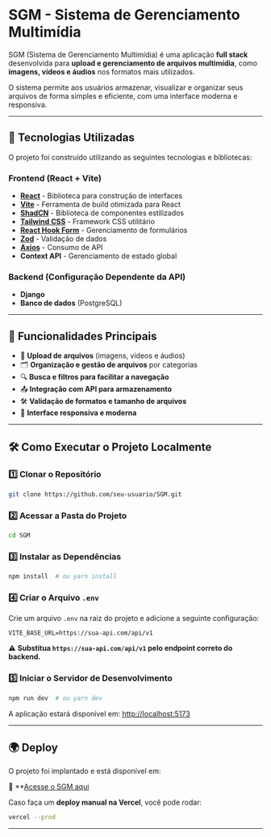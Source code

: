 # SGM - Sistema de Gerenciamento Multimídia

SGM (Sistema de Gerenciamento Multimídia) é uma aplicação **full stack** desenvolvida para **upload e gerenciamento de arquivos multimídia**, como **imagens, vídeos e áudios** nos formatos mais utilizados.

O sistema permite aos usuários armazenar, visualizar e organizar seus arquivos de forma simples e eficiente, com uma interface moderna e responsiva.

---

## 🚀 Tecnologias Utilizadas

O projeto foi construído utilizando as seguintes tecnologias e bibliotecas:

### **Frontend** (React + Vite)
- **[React](https://react.dev/)** - Biblioteca para construção de interfaces
- **[Vite](https://vitejs.dev/)** - Ferramenta de build otimizada para React
- **[ShadCN](https://ui.shadcn.com/)** - Biblioteca de componentes estilizados
- **[Tailwind CSS](https://tailwindcss.com/)** - Framework CSS utilitário
- **[React Hook Form](https://react-hook-form.com/)** - Gerenciamento de formulários
- **[Zod](https://zod.dev/)** - Validação de dados
- **[Axios](https://axios-http.com/)** - Consumo de API
- **Context API** - Gerenciamento de estado global

### **Backend** (Configuração Dependente da API)
- **Django** 
- **Banco de dados** (PostgreSQL)

---

## 📸 Funcionalidades Principais

- 📂 **Upload de arquivos** (imagens, vídeos e áudios)
- 🗂️ **Organização e gestão de arquivos** por categorias
- 🔍 **Busca e filtros para facilitar a navegação**
- 📤 **Integração com API para armazenamento**
- 🛠️ **Validação de formatos e tamanho de arquivos**
- 🎨 **Interface responsiva e moderna**

---

## 🛠️ Como Executar o Projeto Localmente

### **1️⃣ Clonar o Repositório**

```sh
git clone https://github.com/seu-usuario/SGM.git
```

### **2️⃣ Acessar a Pasta do Projeto**

```sh
cd SGM
```

### **3️⃣ Instalar as Dependências**

```sh
npm install  # ou yarn install
```

### **4️⃣ Criar o Arquivo `.env`**
Crie um arquivo `.env` na raiz do projeto e adicione a seguinte configuração:

```
VITE_BASE_URL=https://sua-api.com/api/v1
```

⚠️ **Substitua `https://sua-api.com/api/v1` pelo endpoint correto do backend.**

### **5️⃣ Iniciar o Servidor de Desenvolvimento**

```sh
npm run dev  # ou yarn dev
```

A aplicação estará disponível em: [http://localhost:5173](http://localhost:5173)

---

## 🌍 Deploy

O projeto foi implantado e está disponível em:

🔗 **[Acesse o SGM aqui](https://sistema-de-gerenciamento-multimidia.vercel.app/)

Caso faça um **deploy manual na Vercel**, você pode rodar:

```sh
vercel --prod
```

---


